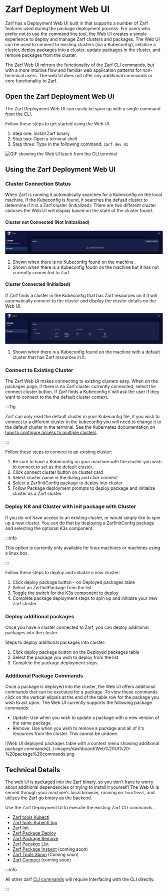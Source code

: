 # Zarf Deployment Web UI

Zarf has a Deployment Web UI built in that supports a number of Zarf features used during the package deployment process. For users who prefer not to use the command line tool, the Web UI creates a simple experience to deploy and manage Zarf clusters and packages. The Web UI can be used to connect to existing clusters (via a Kubeconfig), initialize a cluster, deploy packages into a cluster, update packages in the cluster, and remove packages from the cluster. 

The Zarf Web UI mirrors the functionality of the Zarf CLI commands, but with a more intuitive flow and familiar web application patterns for non-technical users. The web UI does not offer any additional commands or core functionality to Zarf. 

## Open the Zarf Deployment Web UI

The Zarf Deployment Web UI can easily be spun up with a single command from the CLI. 

Follow these steps to get started using the Web UI

1. Step one: Install Zarf binary
2. Step two: Open a terminal shell
3. Step three: Type in the following command: ```zarf dev UI```

![GIF showing the Web UI lauch from the CLI terminal](../.images/dashboard/Web_UI__Launch_w__Cluster_AdobeExpress.gif)

## Using the Zarf Deployment Web UI

### Cluster Connection Status

When Zarf is running it automatically searches for a Kubeconfig on the local machine. If the Kubeconfig is found, it searches the defualt cluster to determine if it is a Zarf cluster (Initialized). There are two different cluster statuses the Web UI will display based on the state of the cluster found. 

#### Cluster not Connected (Not Initizalized)

![Web UI shows organge warning status and message "cluster not connected" on the cluster card](../.images/dashboard/Web%20UI%20-%20Cluster%20Not%20Connected.png)

1. Shown when there is no Kubeconfig found on the machine.
2. Shown when there is a Kubeconfig foudn on the machine but it has not currently connected to Zarf.

#### Cluster Connected (Initialized)

If Zarf finds a cluster in the Kubeconfig that has Zarf resources on it it will automatically connect to the cluster and display the cluster details on the Web UI.

![Web UI shows cluster metat data in on the cluster card when a connected cluster is found](../.images/dashboard/Web%20UI%20-%20Status%20Cluster%20connected.png)

1. Shown when there is a Kubeconfig found on the machine with a default cluster that has Zarf resources in it.


### Connect to Existing Cluster 

The Zarf Web UI makes connecting to existing clusters easy. When on the packages page, if there is no Zarf cluster currently connected, select the connect cluster button. If Zarf finds a Kubeconfig it will ask the user if they want to connect to the the default cluster context. 

:::Tip 

Zarf can only read the default cluster in your Kubeconfig file, if you wish to connect to a different cluster in the kubeconfig you will need to change it to the default cluster in the terminal. See the Kubernetes documentation on [how to configure access to multiple clusters](https://kubernetes.io/docs/tasks/access-application-cluster/configure-access-multiple-clusters/).

::: 

Follow these steps to connect to an existing cluster:

1. Be sure to have a Kubeconfig on your machine with the cluster you wish to connect to set as the default cluster.
2. Click connect cluster button on cluster card
3. Select cluster name in the dialog and click connect
4. Select a ZarfInitConfig package to deploy into cluster
5. Follow Package deployment prompts to deploy package and initialize cluster as a Zarf cluster.

### Deploy K8 and Cluster with init package with Cluster

If you do not have access to an existing cluster, or would simply like to spin up a new cluster. You can do that by deploying a ZarfInitConfig package and selecting the optional K3s component. 

:::info

This option is currently only available for linux machines or machines using a linux box. 

:::

Follow these steps to deploy and initialze a new cluster:

1. Click deploy package button - on Deployed packages table
2. Select an ZarfInitPackage from the list
3. Toggle the switch for the K3s component to deploy 
4. Complete package deployment steps to spin up and initialze your new Zarf cluster.

### Deploy additional packages

Once you have a cluster connected to Zarf, you can deploy additional packages into the cluster. 

Steps to deploy additional packages into cluster:

1. Click deploy package button on the Deployed packages table
2. Select the package you wish to deploy from the list
3. Complete the package deployment steps 

### Additional Package Commands

Once a package is deployed into the cluster, the Web UI offers additional commands that can be executed for a package. To view these commands click on the vertical ellipsis at the end of the table row for the package you wish to act upon. The Web UI currently supports the following package commands:

- Update: Use when you wish to update a package with a new version of the same package.
- Remove: Use when you wish to remove a package and all of it's resources from the cluster. This cannot be undone.

![Web UI deployed packages table with a context menu showing additional package commands](../.images/dashboard/Web%20UI%20-%20package%20commands.png


## Technical Details

The web UI is packaged into the Zarf binary, so you don't have to worry about additional dependencies or trying to install it yourself! The Web UI is served through your machine's local browser, running on `localhost`, and utilizes the Zarf go binary as the backend. 

Use the Zarf Deployment UI to execute the existing Zarf CLI commands. 
- [Zarf tools Kubectl](/docs/4-user-guide/1-the-zarf-cli/100-cli-commands/zarf_tools_kubectl.md)
- [Zarf tools Kubectl top](/docs/4-user-guide/1-the-zarf-cli/100-cli-commands/)
- [Zarf Init](/docs/4-user-guide/1-the-zarf-cli/100-cli-commands/zarf_init.md)
- [Zarf Package Deploy](/docs/4-user-guide/1-the-zarf-cli/100-cli-commands/)
- [Zarf Package Remove](/docs/4-user-guide/1-the-zarf-cli/100-cli-commands/zarf_package_remove.md)
- [Zarf Pacakge List](/docs/4-user-guide/1-the-zarf-cli/100-cli-commands/zarf_package_list.md)
- [Zarf Package Inspect](/docs/4-user-guide/1-the-zarf-cli/100-cli-commands/zarf_package_inspect.md) (coming soon)
- [Zarf Tools Sbom](/docs/4-user-guide/1-the-zarf-cli/100-cli-commands/zarf_tools_sbom.md) (Coming soon)
- [Zarf Connect](/docs/4-user-guide/1-the-zarf-cli/100-cli-commands/zarf_connect.md) (coming soon) 

:::info

All other zarf [CLI commands](../4-user-guide/1-the-zarf-cli/100-cli-commands/) will require interfacing with the CLI directly.

::: 